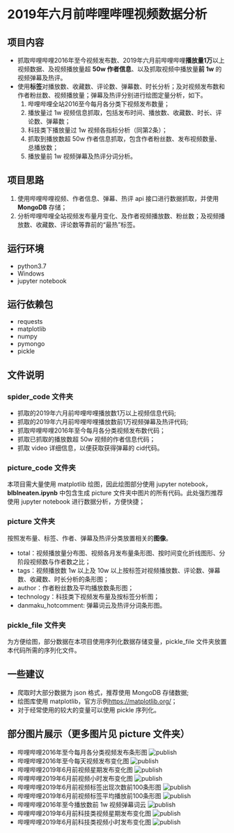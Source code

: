 # 2019年六月前哔哩哔哩视频数据分析
## 项目内容
* 抓取哔哩哔哩2016年至今视频发布数、2019年六月前哔哩哔哩**播放量1万**以上视频数据、及视频播放量超 **50w 作者信息**、以及抓取视频中播放量**前 1w** 的视频弹幕及热评。
* 使用**标签**对播放数、收藏数、评论数、弹幕数、时长分析；及对视频发布数和作者粉丝数、视频播放量；弹幕及热评分别进行绘图定量分析，如下。
  1. 哔哩哔哩全站2016至今每月各分类下视频发布数量；
  2. 播放量过 1w 视频信息抓取，包括发布时间、播放数、收藏数、时长、评论数、弹幕数；
  3. 科技类下播放量过 1w 视频各指标分析（同第2条）；
  4. 抓取到播放数超 50w 作者信息抓取，包含作者粉丝数、发布视频数量、总播放数；
  5. 播放量前 1w 视频弹幕及热评分词分析。
## 项目思路
1. 使用哔哩哔哩视频、作者信息、弹幕、热评 api 接口进行数据抓取，并使用 **MongoDB** 存储；
2. 分析哔哩哔哩全站视频发布量月变化、及作者视频播放数、粉丝数；及视频播放数、收藏数、评论数等靠前的“最热”标签。
## 运行环境
* python3.7
* Windows
* jupyter notebook
## 运行依赖包
* requests
* matplotlib
* numpy
* pymongo
* pickle
## 文件说明
### spider_code 文件夹
* 抓取的2019年六月前哔哩哔哩播放数1万以上视频信息代码;
* 抓取的2019年六月前哔哩哔哩播放数前1万视频弹幕及热评代码;
* 抓取哔哩哔哩2016年至今每月各分类视频发布数代码；
* 抓取已抓取的播放数超 50w 视频的作者信息代码；
* 抓取 video 详细信息，以便获取获得弹幕的 cid代码。
### picture_code 文件夹
本项目需大量使用 matplotlib 绘图，因此绘图部分使用 jupyter notebook，**blblneaten.ipynb** 中包含生成 picture 文件夹中图片的所有代码。此处强烈推荐使用 jupyter notebook 进行数据分析，方便快捷；
### picture 文件夹
按照发布量、标签、作者、弹幕及热评分类放置相关的**图像**。
* total：视频播放量分布图、视频各月发布量条形图、按时间变化折线图形、分阶段视频数与作者数之比；
* tags：视频播放数 1w 以上及 10w 以上按标签对视频播放数、评论数、弹幕数、收藏数、时长分析的条形图；
* author：作者粉丝数及平均播放数条形图；
* technology：科技类下视频发布量及按标签分析图；
* danmaku_hotcomment: 弹幕词云及热评分词条形图。
### pickle_file 文件夹
为方便绘图，部分数据在本项目使用序列化数据存储变量，pickle_file 文件夹放置本代码所需的序列化文件。
## 一些建议
* 爬取时大部分数据为 json 格式，推荐使用 MongoDB 存储数据;
* 绘图库使用 matplotlib，官方示例<https://matplotlib.org/>；
* 对于经常使用的较大的变量可以使用 pickle 序列化。
## 部分图片展示（更多图片见 picture 文件夹）
* 哔哩哔哩2016年至今每月各分类视频发布条形图
![publish](picture/total/16_19_publish.png)<br>
* 哔哩哔哩2016年至今每天视频发布变化图
![publish](picture/total/send.png)<br>
* 哔哩哔哩2019年6月前视频星期发布变化图
![publish](picture/total/week.png)<br>
* 哔哩哔哩2019年6月前视频小时发布变化图
![publish](picture/total/hour.png)<br>
* 哔哩哔哩2019年6月前视频标签出现次数前100条形图
![publish](picture/tags/1_tag_counts.png)<br>
* 哔哩哔哩2019年6月前视频标签平均播放前100条形图
![publish](picture/tags/1_tag_play_mean.png)<br>
* 哔哩哔哩2016年至今播放数前 1w 视频弹幕词云
![publish](picture/danmaku_hotcomment/danmaku.png)<br>
* 哔哩哔哩2019年6月前科技类视频星期发布变化图
![publish](picture/technology/tech_week.png)<br>
* 哔哩哔哩2019年6月前科技类视频小时发布变化图
![publish](picture/technology/tech_hour.png)<br>
